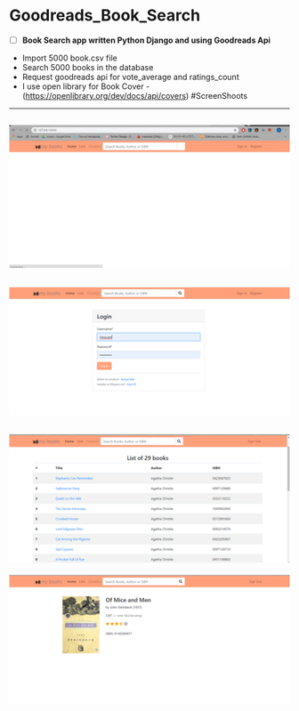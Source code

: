 # Goodreads_Book_Search
	

 - [ ] **Book Search app written Python Django and using Goodreads Api**
 - Import 5000 book.csv file
 - Search 5000 books in the database
 - Request goodreads api for vote_average and ratings_count
 - 	I use open library for Book Cover 
 -(https://openlibrary.org/dev/docs/api/covers)
#ScreenShoots
---
 ![enter image description here](/screenshot/1.png)
 ---
 ![enter image description here](/screenshot/login.png)
 ---
 
 ![enter image description here](/screenshot/search.png)
 ---
 ![enter image description here](/screenshot/book_detail.png)
